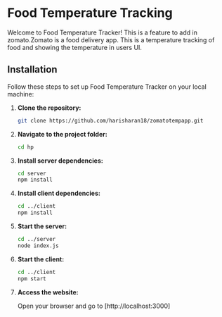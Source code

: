 # Food Temperature Tracking

Welcome to Food Temperature Tracker! This  is a feature to add in zomato.Zomato is a food delivery app. This is a temperature tracking of food and showing the temperature in users UI.


## Installation

Follow these steps to set up Food Temperature Tracker on your local machine:

1. **Clone the repository:**

    ```bash
    git clone https://github.com/harisharan18/zomatotempapp.git
    ```

2. **Navigate to the project folder:**

    ```bash
    cd hp
    ```

3. **Install server dependencies:**

    ```bash
    cd server
    npm install
    ```

4. **Install client dependencies:**

    ```bash
    cd ../client
    npm install
    ```
5. **Start the server:**

    ```bash
    cd ../server
    node index.js
    ```

6. **Start the client:**

    ```bash
    cd ../client
    npm start
    ```

7. **Access the website:**

    Open your browser and go to [http://localhost:3000]
